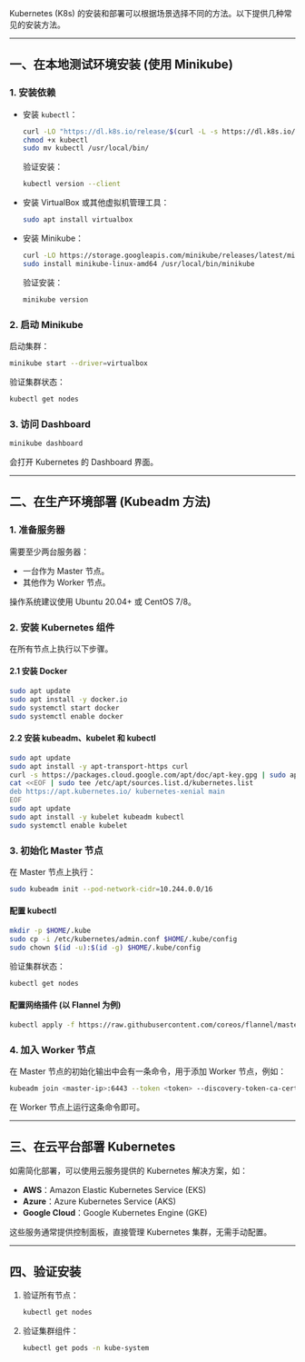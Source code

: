 Kubernetes (K8s) 的安装和部署可以根据场景选择不同的方法。以下提供几种常见的安装方法。

------

## **一、在本地测试环境安装 (使用 Minikube)**

### 1. **安装依赖**

- 安装 `kubectl`：

  ```bash
  curl -LO "https://dl.k8s.io/release/$(curl -L -s https://dl.k8s.io/release/stable.txt)/bin/linux/amd64/kubectl"
  chmod +x kubectl
  sudo mv kubectl /usr/local/bin/
  ```

  验证安装：

  ```bash
  kubectl version --client
  ```

- 安装 VirtualBox 或其他虚拟机管理工具：

  ```bash
  sudo apt install virtualbox
  ```

- 安装 Minikube：

  ```bash
  curl -LO https://storage.googleapis.com/minikube/releases/latest/minikube-linux-amd64
  sudo install minikube-linux-amd64 /usr/local/bin/minikube
  ```

  验证安装：

  ```bash
  minikube version
  ```

### 2. **启动 Minikube**

启动集群：

```bash
minikube start --driver=virtualbox
```

验证集群状态：

```bash
kubectl get nodes
```

### 3. **访问 Dashboard**

```bash
minikube dashboard
```

会打开 Kubernetes 的 Dashboard 界面。

------

## **二、在生产环境部署 (Kubeadm 方法)**

### 1. **准备服务器**

需要至少两台服务器：

- 一台作为 Master 节点。
- 其他作为 Worker 节点。

操作系统建议使用 Ubuntu 20.04+ 或 CentOS 7/8。

### 2. **安装 Kubernetes 组件**

在所有节点上执行以下步骤。

#### 2.1 安装 Docker

```bash
sudo apt update
sudo apt install -y docker.io
sudo systemctl start docker
sudo systemctl enable docker
```

#### 2.2 安装 kubeadm、kubelet 和 kubectl

```bash
sudo apt update
sudo apt install -y apt-transport-https curl
curl -s https://packages.cloud.google.com/apt/doc/apt-key.gpg | sudo apt-key add -
cat <<EOF | sudo tee /etc/apt/sources.list.d/kubernetes.list
deb https://apt.kubernetes.io/ kubernetes-xenial main
EOF
sudo apt update
sudo apt install -y kubelet kubeadm kubectl
sudo systemctl enable kubelet
```

### 3. **初始化 Master 节点**

在 Master 节点上执行：

```bash
sudo kubeadm init --pod-network-cidr=10.244.0.0/16
```

#### 配置 kubectl

```bash
mkdir -p $HOME/.kube
sudo cp -i /etc/kubernetes/admin.conf $HOME/.kube/config
sudo chown $(id -u):$(id -g) $HOME/.kube/config
```

验证集群状态：

```bash
kubectl get nodes
```

#### 配置网络插件 (以 Flannel 为例)

```bash
kubectl apply -f https://raw.githubusercontent.com/coreos/flannel/master/Documentation/kube-flannel.yml
```

### 4. **加入 Worker 节点**

在 Master 节点的初始化输出中会有一条命令，用于添加 Worker 节点，例如：

```bash
kubeadm join <master-ip>:6443 --token <token> --discovery-token-ca-cert-hash sha256:<hash>
```

在 Worker 节点上运行这条命令即可。

------

## **三、在云平台部署 Kubernetes**

如需简化部署，可以使用云服务提供的 Kubernetes 解决方案，如：

- **AWS**：Amazon Elastic Kubernetes Service (EKS)
- **Azure**：Azure Kubernetes Service (AKS)
- **Google Cloud**：Google Kubernetes Engine (GKE)

这些服务通常提供控制面板，直接管理 Kubernetes 集群，无需手动配置。

------

## **四、验证安装**

1. 验证所有节点：

   ```bash
   kubectl get nodes
   ```

2. 验证集群组件：

   ```bash
   kubectl get pods -n kube-system
   ```

